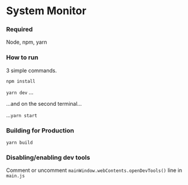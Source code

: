 # System Monitor

### Required

Node, npm, yarn

### How to run

3 simple commands.

`npm install`

`yarn dev` ...

...and on the second terminal... 

...`yarn start`

### Building for Production

`yarn build`
 

 ### Disabling/enabling dev tools

Comment or uncomment `mainWindow.webContents.openDevTools()` line in `main.js`
